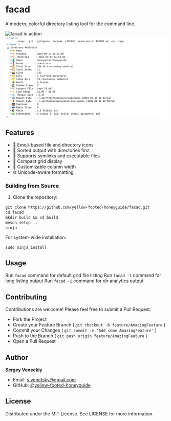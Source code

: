 # facad

A modern, colorful directory listing tool for the command line.

![facad in action](assets/demo_facad.jpg)
![facad in action](assets/dir_analitics_w.jpg)

## Features

- 🎨 Emoji-based file and directory icons
- 📁 Sorted output with directories first
- 🔗 Supports symlinks and executable files
- 🧩 Compact grid display
- 📏 Customizable column width
- 🌐 Unicode-aware formatting

### Building from Source

1. Clone the repository:

```
git clone https://github.com/yellow-footed-honeyguide/facad.git
cd facad
mkdir build && cd build
meson setup ..
ninja
```

For system-wide installation:

```
sudo ninja install
```

## Usage

Run `facad` command for default grid file listing
Run `facad -l` command for long listing output
Run `facad -i` command for dir analytics output


## Contributing

Contributions are welcome! Please feel free to submit a Pull Request.

- Fork the Project
- Create your Feature Branch ( `git checkout -b feature/AmazingFeature` )
- Commit your Changes ( `git commit -m 'Add some AmazingFeature'` )
- Push to the Branch ( `git push origin feature/AmazingFeature` )
- Open a Pull Request

## Author
**Sergey Veneckiy**
- Email: s.venetsky@gmail.com
- GitHub: [@yellow-footed-honeyguide](https://github.com/yellow-footed-honeyguide)


## License
Distributed under the MIT License. See LICENSE for more information.
